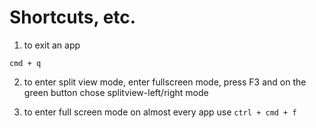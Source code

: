 # Shortcuts, etc.

1. to exit an app
```
cmd + q
```

2. to enter split view mode, enter fullscreen mode, press F3 and on the green button chose splitview-left/right mode

3. to enter full screen mode on almost every app use `ctrl + cmd + f`
